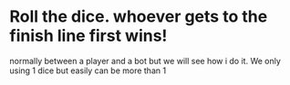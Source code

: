 # Roll the dice. whoever gets to the finish line first wins!

normally between a player and a bot but we will see how i do it.
We only using 1 dice but easily can be more than 1

